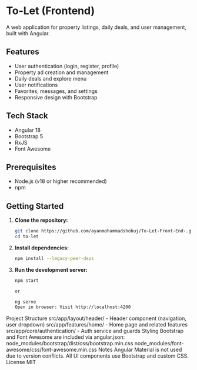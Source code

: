 # To-Let (Frontend)

A web application for property listings, daily deals, and user management, built with Angular.

## Features

- User authentication (login, register, profile)
- Property ad creation and management
- Daily deals and explore menu
- User notifications
- Favorites, messages, and settings
- Responsive design with Bootstrap

## Tech Stack

- Angular 18
- Bootstrap 5
- RxJS
- Font Awesome

## Prerequisites

- Node.js (v18 or higher recommended)
- npm

## Getting Started

1. **Clone the repository:**
   ```bash
   git clone https://github.com/ayanmohammadshobuj/To-Let-Front-End-.git
   cd to-let

2. **Install dependencies:**
   ```bash
   npm install --legacy-peer-deps
3. **Run the development server:**
   ```bash
   npm start
   
   or
   
   ng serve
   Open in browser: Visit http://localhost:4200

Project Structure
src/app/layout/header/ - Header component (navigation, user dropdown)
src/app/features/home/ - Home page and related features
src/app/core/authentication/ - Auth service and guards
Styling
Bootstrap and Font Awesome are included via angular.json:
node_modules/bootstrap/dist/css/bootstrap.min.css
node_modules/font-awesome/css/font-awesome.min.css
Notes
Angular Material is not used due to version conflicts.
All UI components use Bootstrap and custom CSS.
License
MIT
